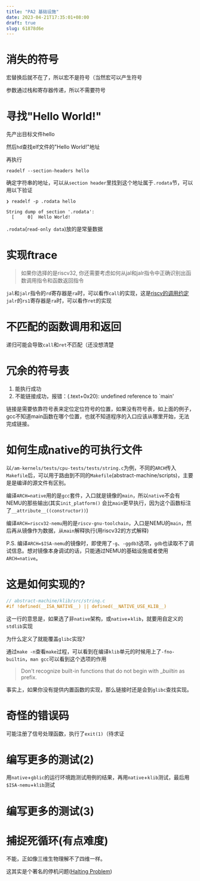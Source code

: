 ```yaml
---
title: "PA2 基础设施"
date: 2023-04-21T17:35:01+08:00
draft: true
slug: 61878d6e
---
```

# 消失的符号
宏替换后就不在了，所以宏不是符号（当然宏可以产生符号

参数通过栈和寄存器传递，所以不需要符号

# 寻找"Hello World!"
先产出目标文件hello

然后`hd`查找elf文件的"Hello World!"地址

再执行
```shell
readelf --section-headers hello
```
确定字符串的地址，可以从`section header`里找到这个地址属于`.rodata`节，可以用以下验证
```shell
❯ readelf -p .rodata hello

String dump of section '.rodata':
  [     0]  Hello World!
```
`.rodata`(`read-only data`)放的是常量数据

# 实现ftrace
> 如果你选择的是riscv32, 你还需要考虑如何从jal和jalr指令中正确识别出函数调用指令和函数返回指令

`jal`和`jalr`指令的`rd`寄存器是`ra`时，可以看作`call`的实现，这是[riscv的调用约定](https://inst.eecs.berkeley.edu/~cs61c/resources/RISCV_Calling_Convention.pdf)
`jalr`的`rs1`寄存器是`ra`时，可以看作`ret`的实现

# 不匹配的函数调用和返回
递归可能会导致`call`和`ret`不匹配（还没想清楚

# 冗余的符号表
1. 能执行成功
1. 不能链接成功，报错：(.text+0x20): undefined reference to `main'

链接是需要依靠符号表来定位定位符号的位置，如果没有符号表，如上面的例子，gcc不知道main函数在哪个位置，也就不知道程序的入口应该从哪里开始，无法完成链接。

# 如何生成native的可执行文件
以`/am-kernels/tests/cpu-tests/tests/string.c`为例，不同的`ARCH`传入`Makefile`后，可以用于路由到不同的`Makefile`(abstract-machine/scripts)，主要是是编译的源文件有区别。

编译`ARCH=native`用的是`gcc`套件，入口就是镜像的`main`，所以`native`不会有NEMU的那些输出(其实`init_platform()` 会比`main`更早执行，因为这个函数标注了`__attribute__((constructor))`)

编译`ARCH=riscv32-nemu`用的是`riscv-gnu-toolchain`，入口是NEMU的`main`，然后再从镜像作为数据，从`main`解释执行(用riscv32的方式解释)

P.S. 编译`ARCH=$ISA-nemu`的镜像时，即使用了`-g`、`-ggdb3`选项，`gdb`也读取不了调试信息。想对镜像本身调试的话，只能通过NEMU的基础设施或者使用`ARCH=native`。

# 这是如何实现的?
```c
// abstract-machine/klib/src/string.c
#if !defined(__ISA_NATIVE__) || defined(__NATIVE_USE_KLIB__)
```
这一行的意思是，如果选了非`native`架构，或`native`+`klib`，就要用自定义的`stdlib`实现

为什么定义了就能覆盖`glibc`实现?

通过`make -n`查看`make`过程，可以看到在编译`klib`单元的时候用上了`-fno-builtin`，`man gcc`可以看到这个选项的作用

> Don't recognize built-in functions that do not begin with __builtin_ as prefix.

事实上，如果你没有提供内置函数的实现，那么链接时还是会到`glibc`查找实现。

# 奇怪的错误码
可能注册了信号处理函数，执行了`exit(1)`（待求证

# 编写更多的测试(2)
用`native`+`gblic`的运行环境跑测试用例的结果，再用`native`+`klib`测试，最后用`$ISA-nemu`+`klib`测试

# 编写更多的测试(3)


# 捕捉死循环(有点难度)
不能，正如像三维生物理解不了四维一样。

这其实是个著名的停机问题([Halting Problem](https://en.wikipedia.org/wiki/Halting_problem))